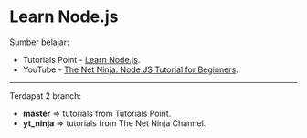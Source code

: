 # Learn Node.js

Sumber belajar:
- Tutorials Point - [Learn Node.js](https://www.tutorialspoint.com/nodejs/index.htm).
- YouTube - [The Net Ninja: Node JS Tutorial for Beginners](https://www.youtube.com/watch?v=w-7RQ46RgxU&list=PL4cUxeGkcC9gcy9lrvMJ75z9maRw4byYp).
---
Terdapat 2 branch:
- **master** => tutorials from Tutorials Point.
- **yt_ninja** => tutorials from The Net Ninja Channel.